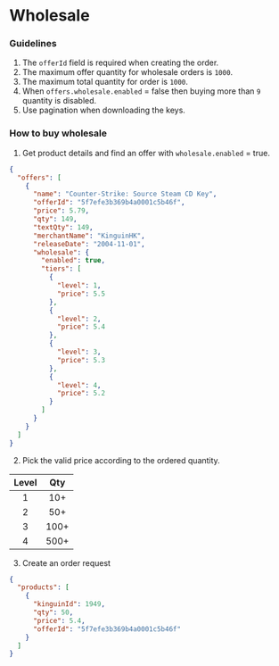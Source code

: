 # Wholesale

### Guidelines

1. The `offerId` field is required when creating the order.
2. The maximum offer quantity for wholesale orders is `1000`.
3. The maximum total quantity for order is `1000`.
4. When `offers.wholesale.enabled` = false then buying more than `9` quantity is disabled.
5. Use pagination when downloading the keys.

### How to buy wholesale

1. Get product details and find an offer with `wholesale.enabled` = true.
```json
{
  "offers": [
    {
      "name": "Counter-Strike: Source Steam CD Key",
      "offerId": "5f7efe3b369b4a0001c5b46f",
      "price": 5.79,
      "qty": 149,
      "textQty": 149,
      "merchantName": "KinguinHK",
      "releaseDate": "2004-11-01",
      "wholesale": {
        "enabled": true,
        "tiers": [
          {
            "level": 1,
            "price": 5.5
          },
          {
            "level": 2,
            "price": 5.4
          },
          {
            "level": 3,
            "price": 5.3
          },
          {
            "level": 4,
            "price": 5.2
          }
        ]
      }
    }
  ]
}

```
2. Pick the valid price according to the ordered quantity.


|  Level  | Qty  |
|:-------:|:----:|
|    1    | 10+  |  
|    2    | 50+  |  
|    3    | 100+ | 
|    4    | 500+ | 

3. Create an order request

```json
{
  "products": [
    {
      "kinguinId": 1949,
      "qty": 50,
      "price": 5.4,
      "offerId": "5f7efe3b369b4a0001c5b46f"
    }
  ]
}
```
